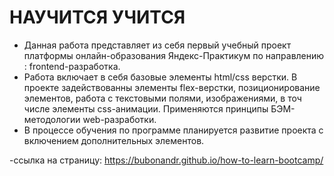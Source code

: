 # НАУЧИТСЯ УЧИТСЯ

- Данная работа представляет из себя первый учебный проект платформы онлайн-образования  Яндекс-Практикум по направлению : frontend-разработка.
- Работа включает в себя базовые элементы html/css верстки. В проекте задействованны элементы flex-верстки, позиционирование элементов, работа с текстовыми полями, изображениями, в точ числе элементы css-анимации. Применяются принципы БЭМ-методологии web-разработки.
- В процессе обучения по программе планируется развитие проекта с включением дополнительных элементов.

-ссылка на страницу: https://bubonandr.github.io/how-to-learn-bootcamp/
